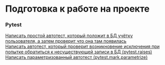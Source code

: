 # Подготовка к работе на проекте

### Pytest
[Написать простой автотест, который положит в БД учётку пользователя, а затем проверит что она там появилась](https://github.com/Amartyanov1974/preparation/blob/99861f14440e5f6f3c056b2ab52089dae5601c89/py_test/tests.py#L7)<br>
[Написать автотест, который проверит возникновение исключения при попытке обратиться к несуществующей записи в БД (pytest.raises)]()<br>
[Написать параметризованный автотест (pytest.mark.parametrize)](https://github.com/Amartyanov1974/preparation/blob/99861f14440e5f6f3c056b2ab52089dae5601c89/py_test/tests.py#L37)<br>
